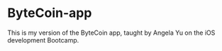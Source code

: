 # ByteCoin-app
This is my version of the ByteCoin app, taught by Angela Yu on the iOS development Bootcamp.
